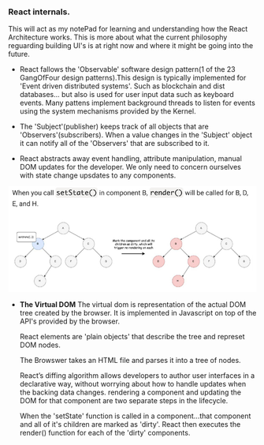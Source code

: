 ### React internals.

This will act as my notePad for learning and understanding how the React Architecture works.
This is more about what the current philosophy reguarding building UI's is at right now and where it might be
going into the future.

- React fallows the 'Observable' software design pattern(1 of the 23 GangOfFour design patterns).This design is
  typically implemented for 'Event driven distributed systems'. Such as blockchain and dist databases... but also is used
  for user input data such as keyboard events. Many pattens implement background threads to listen for events using the
  system mechanisms provided by the Kernel.
- The 'Subject'(publisher) keeps track of all objects that are 'Observers'(subscribers). When a value changes in the 'Subject' object it can notify all of the 'Observers' that are subscribed to it.

- React abstracts away event handling, attribute manipulation, manual DOM updates for the developer. We only need
  to concern ourselves with state change upsdates to any components.

![](img/dirty.jpg)

- **The Virtual DOM**
  The virtual dom is representation of the actual DOM tree created by the browser. It is implemented
  in Javascript on top of the API's provided by the browser.

  React elements are 'plain objects' that describe the tree and represet DOM nodes.

  The Browswer takes an HTML file and parses it into a tree of nodes.

  React’s diffing algorithm allows developers to author user interfaces in a declarative way, without
  worrying about how to handle updates when the backing data changes.
  rendering a component and updating the DOM for that component are two separate steps in the lifecycle.

  When the 'setState' function is called in a component...that component and all of it's children are marked as 'dirty'.
  React then executes the render() function for each of the 'dirty' components.
